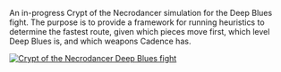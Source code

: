 An in-progress Crypt of the Necrodancer simulation for the Deep Blues fight. The purpose is to provide a framework for running heuristics to determine the fastest route, given which pieces move first, which level Deep Blues is, and which weapons Cadence has.

[![Crypt of the Necrodancer Deep Blues fight](https://img.youtube.com/vi/Vl9dvoUY5pc/0.jpg)](https://www.youtube.com/watch?v=Vl9dvoUY5pc)